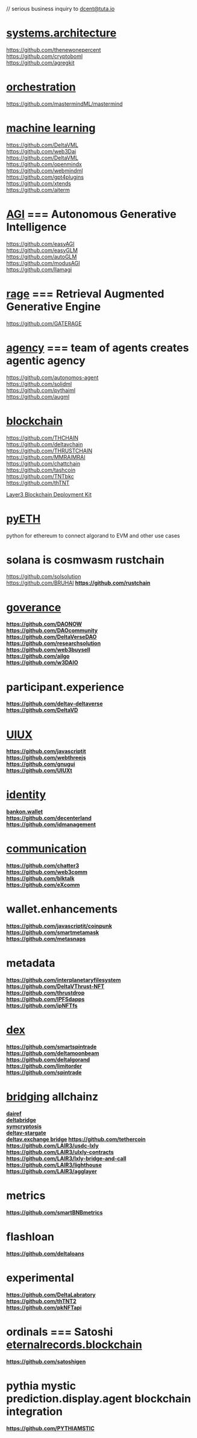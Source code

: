 // serious business inquiry to dcent@tuta.io
# <a href="https://github.com/bankonme">systems.architecture</a>
https://github.com/thenewonepercent<br />
https://github.com/cryptoboml<br />
https://github.com/agregkit<br />

# <a href="https://github.com/mastermindML">orchestration</a>
https://github.com/mastermindML/mastermind<br />

# <a href="Professor-Codephreak">machine learning</a>
https://github.com/DeltaVML<br />
https://github.com/web3Dai<br />
https://github.com/DeltaVML<br />
https://github.com/openmindx<br />
https://github.com/webmindml<br />
https://github.com/gpt4plugins<br />
https://github.com/xtends<br />
https://github.com/aiterm<br />

# <a href="https://github.com/easyGLM/ezAGI">AGI</a> === Autonomous Generative Intelligence
https://github.com/easyAGI<br />
https://github.com/easyGLM<br />
https://github.com/autoGLM<br />
https://github.com/modusAGI<br />
https://github.com/llamagi<br />

# <a href="https://rage.pythai.net">rage</a> === Retrieval Augmented Generative Engine
https://github.com/GATERAGE<br />

# <a href="https://gpt.pythai.net">agency</a> === team of agents creates agentic agency
https://github.com/autonomos-agent<br />
https://github.com/solidml<br />
https://github.com/pythaiml<br />
https://github.com/augml<br />

# <a href="https://tnt.exchange">blockchain</a>
https://github.com/THCHAIN<br />
https://github.com/deltavchain<br />
https://github.com/THRUSTCHAIN<br />
https://github.com/MMRAIMRAI<br />
https://github.com/chattchain<br />
https://github.com/tashcoin<br />
https://github.com/TNTbkc<br />
https://github.com/thTNT<br />

[Layer3 Blockchain Deployment Kit](https://github.com/LAIR3/BDK5)

# <a href="https://github.com/pyeth">pyETH</a>
python for ethereum to connect algorand to EVM and other use cases

# solana is cosmwasm rustchain
https://github.com/solsolution<br />
https://github.com/BRUHAI<b />
https://github.com/rustchain<br />

# <a href="https://chatgpt.com/g/g-OO5zCdfSA-daonow">goverance</a>
https://github.com/DAONOW<br />
https://github.com/DAOcommunity<br />
https://github.com/DeltaVerseDAO<br />
https://github.com/researchsolution<br />
https://github.com/web3buysell<br />
https://github.com/ailgo<br />
https://github.com/w3DAIO<br />

# participant.experience
https://github.com/deltav-deltaverse<br />
https://github.com/DeltaVD<br />

# <a href="https://github.com/gnugui">UIUX</a><br />
https://github.com/javascriptit<br />
https://github.com/webthreejs<br />
https://github.com/gnugui<br />
https://github.com/UIUXt<br />

# <a href="https://x.com/bankonwallet">identity</a>
<a href="https://github.com/bankonvault">bankon.wallet<br />
https://github.com/decenterland<br />
https://github.com/idmanagement<br />

# <a href="https://ud.me/bankon.wallet">communication</a>
https://github.com/chatter3<br />
https://github.com/web3comm<br />
https://github.com/blktalk<br />
https://github.com/eXcomm<br />

# wallet.enhancements
https://github.com/javascriptit/coinpunk<br />
https://github.com/smartmetamask<br />
https://github.com/metasnaps<br />


# metadata
https://github.com/interplanetaryfilesystem<br />
https://github.com/DeltaVThrust-NFT<br />
https://github.com/thrustdrop<br />
https://github.com/IPFSdapps<br />
https://github.com/ipNFTfs<br />

# <a href="https://deltav.exchange">dex</a>
https://github.com/smartspintrade<br />
https://github.com/deltamoonbeam<br />
https://github.com/deltalgorand<br />
https://github.com/limitorder<br />
https://github.com/spintrade<br />

# <a href="https://github.com/deltabridge">bridging</a> allchainz
<a href="https://github.com/dairef">dairef</a><br />
<a href="https://github.com/deltabridge">deltabridge</a><br />
<a href="https://github.com/symcryptosis">symcryptosis</a><br />
<a href="https://github.com/THRUSTDeltaV/DELTAVstargaterouter.sol">deltav-stargate<br />
<a href="https://deltav.exchange">deltav.exchange bridge</a>
https://github.com/tethercoin<br />
https://github.com/LAIR3/usdc-lxly<br />
https://github.com/LAIR3/ulxly-contracts<br />
https://github.com/LAIR3/lxly-bridge-and-call<br />
https://github.com/LAIR3/lighthouse<br />
https://github.com/LAIR3/agglayer<br  />

# metrics
https://github.com/smartBNBmetrics<br />

# flashloan
https://github.com/deltaloans<br />

# experimental
https://github.com/DeltaLabratory<br />
https://github.com/thTNT2<br />
https://github.com/pkNFTapi<br />

# ordinals === Satoshi <a href="https://ud.me/eternalrecords.blockchain">eternalrecords.blockchain</a>
https://github.com/satoshigen<br />

# pythia mystic prediction.display.agent blockchain integration
https://github.com/PYTHIAMSTIC<br />



